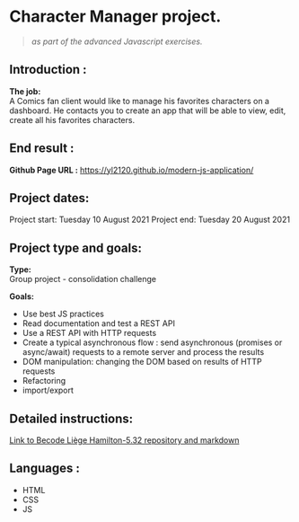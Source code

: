 # Character Manager project.

> _as part of the advanced Javascript exercises._

## Introduction :

**The job:**<br>
A Comics fan client would like to manage his favorites characters on a dashboard. He contacts you to create an app that will be able to view, edit, create all his favorites characters.

## End result :

**Github Page URL :**
https://yl2120.github.io/modern-js-application/

## Project dates:

Project start: Tuesday 10 August 2021
Project end: Tuesday 20 August 2021


## Project type and goals:

**Type:** <br>
Group project - consolidation challenge<br>

**Goals:**<br>

- Use best JS practices
- Read documentation and test a REST API
- Use a REST API with HTTP requests
- Create a typical asynchronous flow : send asynchronous (promises or async/await) requests to a remote server and process the results
- DOM manipulation: changing the DOM based on results of HTTP requests<br>
- Refactoring
- import/export

## Detailed instructions:

[Link to Becode Liège Hamilton-5.32 repository and markdown](https://github.com/becodeorg/LIE-Hamilton-5.32/tree/master/01-main-course/02-the-hills/02-character-manager)

## Languages :

- HTML
- CSS
- JS
